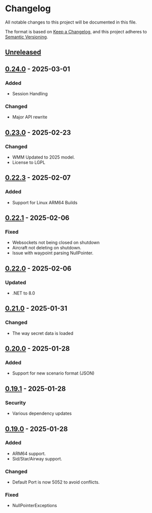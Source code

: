 # Changelog

All notable changes to this project will be documented in this file.

The format is based on [Keep a Changelog](https://keepachangelog.com/en/1.1.0/),
and this project adheres to [Semantic Versioning](https://semver.org/spec/v2.0.0.html).

## [Unreleased]

## [0.24.0] - 2025-03-01
### Added
- Session Handling

### Changed
- Major API rewrite

## [0.23.0] - 2025-02-23
### Changed
- WMM Updated to 2025 model.
- License to LGPL

## [0.22.3] - 2025-02-07
### Added
- Support for Linux ARM64 Builds

## [0.22.1] - 2025-02-06
### Fixed
- Websockets not being closed on shutdown
- Aircraft not deleting on shutdown.
- Issue with waypoint parsing NullPointer.

## [0.22.0] - 2025-02-06
### Updated
- .NET to 8.0

## [0.21.0] - 2025-01-31
### Changed
- The way secret data is loaded

## [0.20.0] - 2025-01-28
### Added
- Support for new scenario format (JSON)

## [0.19.1] - 2025-01-28
### Security
- Various dependency updates

## [0.19.0] - 2025-01-28
### Added
- ARM64 support.
- Sid/Star/Airway support.

### Changed
- Default Port is now 5052 to avoid conflicts.

### Fixed
- NullPointerExceptions

[Unreleased]: https://github.com/sauna-sim/sauna-api/compare/v0.24.0...master
[0.24.0]: https://github.com/sauna-sim/sauna-api/compare/v0.23.0...v0.24.0
[0.23.0]: https://github.com/sauna-sim/sauna-api/compare/v0.22.3...v0.23.0
[0.22.3]: https://github.com/sauna-sim/sauna-api/compare/v0.22.1...v0.22.3
[0.22.1]: https://github.com/sauna-sim/sauna-api/compare/v0.22.0...v0.22.1
[0.22.0]: https://github.com/sauna-sim/sauna-api/compare/v0.21.0...v0.22.0
[0.21.0]: https://github.com/sauna-sim/sauna-api/compare/v0.20.0...v0.21.0
[0.20.0]: https://github.com/sauna-sim/sauna-api/compare/v0.19.1...v0.20.0
[0.19.1]: https://github.com/sauna-sim/sauna-api/compare/v0.19.0...v0.19.1
[0.19.0]: https://github.com/sauna-sim/sauna-api/compare/v0.18.2...v0.19.0